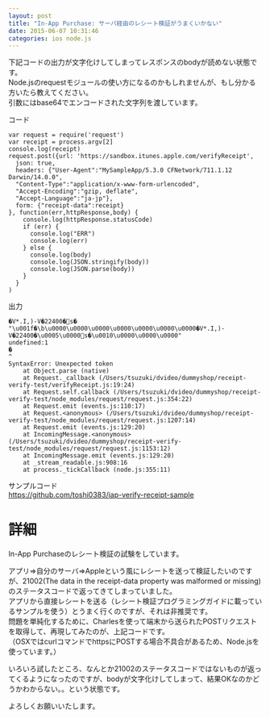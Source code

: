 ```yaml
---
layout: post
title: "In-App Purchase: サーバ経由のレシート検証がうまくいかない"
date: 2015-06-07 10:31:46
categories: ios node.js
---
```

<p>下記コードの出力が文字化けしてしまってレスポンスのbodyが読めない状態です。<br>
Node.jsのrequestモジュールの使い方になるのかもしれませんが、もし分かる方いたら教えてください。<br>
引数にはbase64でエンコードされた文字列を渡しています。</p>

<p>コード</p>

<pre><code>var request = require('request')
var receipt = process.argv[2]
console.log(receipt)
request.post({url: 'https://sandbox.itunes.apple.com/verifyReceipt',
  json: true,
  headers: {"User-Agent":"MySampleApp/5.3.0 CFNetwork/711.1.12 Darwin/14.0.0",
  "Content-Type":"application/x-www-form-urlencoded",
  "Accept-Encoding":"gzip, deflate",
  "Accept-Language":"ja-jp"},
  form: {"receipt-data":receipt}
}, function(err,httpResponse,body) {
    console.log(httpResponse.statusCode)
    if (err) {
      console.log("ERR")
      console.log(err)
    } else {
      console.log(body)
      console.log(JSON.stringify(body))
      console.log(JSON.parse(body))
    }     
  }     
)     
</code></pre>

<p>出力</p>

<pre><code>�V*.I,)-V�22400�΀s�
"\u001f�\b\u0000\u0000\u0000\u0000\u0000\u0000\u0000�V*.I,)-V�22400�\u0005\u0000΀s�\u0010\u0000\u0000\u0000"
undefined:1
�   
^   
SyntaxError: Unexpected token
    at Object.parse (native)
    at Request._callback (/Users/tsuzuki/dvideo/dummyshop/receipt-verify-test/verifyReceipt.js:19:24)
    at Request.self.callback (/Users/tsuzuki/dvideo/dummyshop/receipt-verify-test/node_modules/request/request.js:354:22)
    at Request.emit (events.js:110:17)
    at Request.&lt;anonymous&gt; (/Users/tsuzuki/dvideo/dummyshop/receipt-verify-test/node_modules/request/request.js:1207:14)
    at Request.emit (events.js:129:20)
    at IncomingMessage.&lt;anonymous&gt; (/Users/tsuzuki/dvideo/dummyshop/receipt-verify-test/node_modules/request/request.js:1153:12)
    at IncomingMessage.emit (events.js:129:20)
    at _stream_readable.js:908:16
    at process._tickCallback (node.js:355:11)
</code></pre>

<p>サンプルコード<br>
<a href="https://github.com/toshi0383/iap-verify-receipt-sample" rel="nofollow">https://github.com/toshi0383/iap-verify-receipt-sample</a></p>

<h1>詳細</h1>

<p>In-App Purchaseのレシート検証の試験をしています。</p>

<p>アプリ=>自分のサーバ=>Appleという風にレシートを送って検証したいのですが、21002(The data in the receipt-data property was malformed or missing)のステータスコードで返ってきてしまっていました。<br>
アプリから直接レシートを送る（レシート検証プログラミングガイドに載っているサンプルを使う）とうまく行くのですが、それは非推奨です。<br>
問題を単純化するために、Charlesを使って端末から送られたPOSTリクエストを取得して、再現してみたのが、上記コードです。<br>
（OSXではcurlコマンドでhttpsにPOSTする場合不具合があるため、Node.jsを使っています。）</p>

<p>いろいろ試したところ、なんとか21002のステータスコードではないものが返ってくるようになったのですが、bodyが文字化けしてしまって、結果OKなのかどうかわからない。。という状態です。</p>

<p>よろしくお願いいたします。</p>
